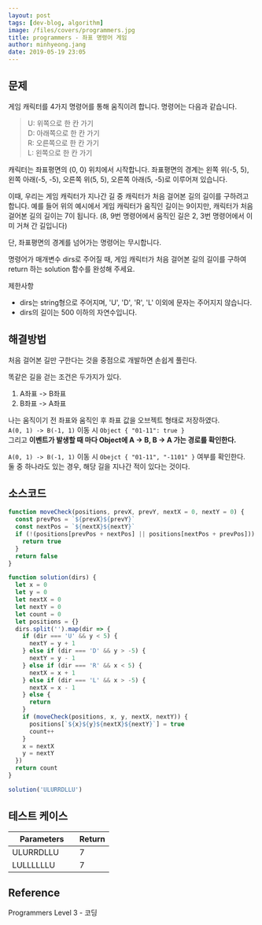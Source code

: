 ```yaml
---
layout: post
tags: [dev-blog, algorithm]
image: /files/covers/programmers.jpg
title: programmers - 좌표 명령어 게임
author: minhyeong.jang
date: 2019-05-19 23:05
---
```


## 문제

게임 캐릭터를 4가지 명령어를 통해 움직이려 합니다. 명령어는 다음과 같습니다.

> U: 위쪽으로 한 칸 가기  
> D: 아래쪽으로 한 칸 가기  
> R: 오른쪽으로 한 칸 가기  
> L: 왼쪽으로 한 칸 가기

캐릭터는 좌표평면의 (0, 0) 위치에서 시작합니다. 좌표평면의 경계는 왼쪽 위(-5, 5), 왼쪽 아래(-5, -5), 오른쪽 위(5, 5), 오른쪽 아래(5, -5)로 이루어져 있습니다.

이때, 우리는 게임 캐릭터가 지나간 길 중 캐릭터가 처음 걸어본 길의 길이를 구하려고 합니다. 예를 들어 위의 예시에서 게임 캐릭터가 움직인 길이는 9이지만, 캐릭터가 처음 걸어본 길의 길이는 7이 됩니다. (8, 9번 명령어에서 움직인 길은 2, 3번 명령어에서 이미 거쳐 간 길입니다)

단, 좌표평면의 경계를 넘어가는 명령어는 무시합니다.

명령어가 매개변수 dirs로 주어질 때, 게임 캐릭터가 처음 걸어본 길의 길이를 구하여 return 하는 solution 함수를 완성해 주세요.

제한사항

- dirs는 string형으로 주어지며, 'U', 'D', 'R', 'L' 이외에 문자는 주어지지 않습니다.
- dirs의 길이는 500 이하의 자연수입니다.

## 해결방법

처음 걸어본 길만 구한다는 것을 중점으로 개발하면 손쉽게 풀린다.

똑같은 길을 걷는 조건은 두가지가 있다.

1. A좌표 -> B좌표
2. B좌표 -> A좌표

나는 움직이기 전 좌표와 움직인 후 좌표 값을 오브젝트 형태로 저장하였다.  
`A(0, 1) -> B(-1, 1)` 이동 시 `Object { "01-11": true }`  
그리고 **이벤트가 발생할 때 마다 Object에 A -> B, B -> A 가는 경로를 확인한다.**

`A(0, 1) -> B(-1, 1)` 이동 시 `Obejct { "01-11", "-1101" }` 여부를 확인한다.  
둘 중 하나라도 있는 경우, 해당 길을 지나간 적이 있다는 것이다.

## 소스코드

```js
function moveCheck(positions, prevX, prevY, nextX = 0, nextY = 0) {
  const prevPos = `${prevX}${prevY}`
  const nextPos = `${nextX}${nextY}`
  if (!(positions[prevPos + nextPos] || positions[nextPos + prevPos])) {
    return true
  }
  return false
}

function solution(dirs) {
  let x = 0
  let y = 0
  let nextX = 0
  let nextY = 0
  let count = 0
  let positions = {}
  dirs.split('').map(dir => {
    if (dir === 'U' && y < 5) {
      nextY = y + 1
    } else if (dir === 'D' && y > -5) {
      nextY = y - 1
    } else if (dir === 'R' && x < 5) {
      nextX = x + 1
    } else if (dir === 'L' && x > -5) {
      nextX = x - 1
    } else {
      return
    }
    if (moveCheck(positions, x, y, nextX, nextY)) {
      positions[`${x}${y}${nextX}${nextY}`] = true
      count++
    }
    x = nextX
    y = nextY
  })
  return count
}

solution('ULURRDLLU')
```

## 테스트 케이스

| Parameters      | Return |
| --------------- | ------ |
| ULURRDLLU       | 7      |
| LULLLLLLU       | 7      |

## Reference

Programmers Level 3 - 코딩
